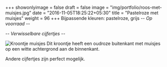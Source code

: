 +++
showonlyimage = false
draft = false
image = "img/portfolio/roos-met-muisjes.jpg"
date = "2016-11-05T18:25:22+05:30"
title = "Pastelroze met muisjes"
weight = 96
+++
Bijpassende kleuren: pastelroze, grijs
*-- Op voorraad --*

*-- Verwisselbare cijfertjes --*
<!--more-->
![Kroontje muisjes][1]
Dit kroontje heeft een oudroze buitenkant met muisjes op een witte achtergrond aan de binnenkant.

Andere cijfertjes zijn perfect mogelijk.

[1]: /img/portfolio/roos-met-muisjes.jpg

